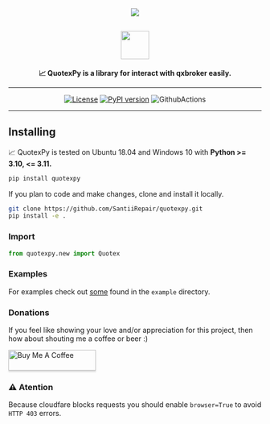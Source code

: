 <div align="center">
<img src="https://static.scarf.sh/a.png?x-pxid=cf317fe7-2188-4721-bc01-124bb5d5dbb2" />

## <img src="https://github.com/SantiiRepair/quotexpy/blob/main/.github/images/quotex-logo.png?raw=true" height="56"/>


**📈 QuotexPy is a library for interact with qxbroker easily.**

______________________________________________________________________

[![License](https://img.shields.io/badge/License-GPL--3.0-magenta.svg)](https://www.gnu.org/licenses/gpl-3.0.txt)
[![PyPI version](https://badge.fury.io/py/quotexpy.svg)](https://badge.fury.io/py/quotexpy)
![GithubActions](https://github.com/SantiiRepair/quotexpy/actions/workflows/pylint.yml/badge.svg)

</div>

______________________________________________________________________

## Installing

📈 QuotexPy is tested on Ubuntu 18.04 and Windows 10 with **Python >= 3.10, <= 3.11.**
```bash
pip install quotexpy
```

If you plan to code and make changes, clone and install it locally.

```bash
git clone https://github.com/SantiiRepair/quotexpy.git
pip install -e .
```

### Import
```python
from quotexpy.new import Quotex
```

### Examples
For examples check out [some](https://github.com/SantiiRepair/quotexpy/blob/main/example/main.py) found in the `example` directory.

### Donations
If you feel like showing your love and/or appreciation for this project, then how about shouting me a coffee or beer :)

<a href="https://buymeacoff.ee/SantiiRepair" target="_blank"><img src="https://www.buymeacoffee.com/assets/img/custom_images/orange_img.png" alt="Buy Me A Coffee" style="height: 41px !important;width: 174px !important;box-shadow: 0px 3px 2px 0px rgba(190, 190, 190, 0.5) !important;-webkit-box-shadow: 0px 3px 2px 0px rgba(190, 190, 190, 0.5) !important;" ></a>

### ⚠️ Atention 
Because cloudfare blocks requests you should enable `browser=True` to avoid `HTTP 403` errors.
